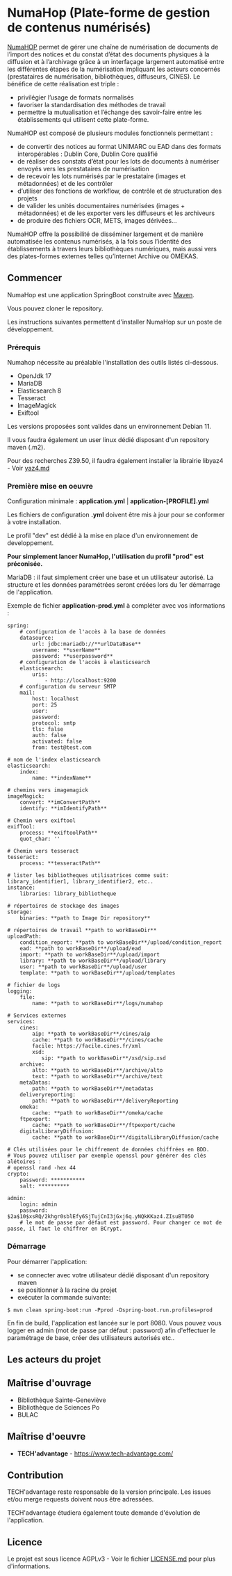 # NumaHop (Plate-forme de gestion de contenus numérisés)

[NumaHOP](https://www.numahop.fr/) permet de gérer une chaîne de numérisation de documents de l’import des notices et du constat d’état des documents physiques à la diffusion et à l’archivage grâce à un interfaçage largement automatisé entre les différentes étapes de la numérisation impliquant les acteurs concernés (prestataires de numérisation, bibliothèques, diffuseurs, CINES).
Le bénéfice de cette réalisation est triple :

-   privilégier l’usage de formats normalisés
-   favoriser la standardisation des méthodes de travail
-   permettre la mutualisation et l’échange des savoir-faire entre les établissements qui utilisent cette plate-forme.

NumaHOP est composé de plusieurs modules fonctionnels permettant :

-   de convertir des notices au format UNIMARC ou EAD dans des formats interopérables : Dublin Core, Dublin Core qualifié
-   de réaliser des constats d’état pour les lots de documents à numériser envoyés vers les prestataires de numérisation
-   de recevoir les lots numérisés par le prestataire (images et métadonnées) et de les contrôler
-   d’utiliser des fonctions de workflow, de contrôle et de structuration des projets
-   de valider les unités documentaires numérisées (images + métadonnées) et de les exporter vers les diffuseurs et les archiveurs
-   de produire des fichiers OCR, METS, images dérivées...

NumaHOP offre la possibilité de disséminer largement et de manière automatisée les contenus numérisés, à la fois sous l’identité des établissements à travers leurs bibliothèques numériques, mais aussi vers des plates-formes externes telles qu’Internet Archive ou OMEKAS.

## Commencer

NumaHop est une application SpringBoot construite avec [Maven](https://maven.apache.org/).

Vous pouvez cloner le repository.

Les instructions suivantes permettent d'installer NumaHop sur un poste de développement.

### Prérequis

Numahop nécessite au préalable l'installation des outils listés ci-dessous.

-   OpenJdk 17
-   MariaDB
-   Elasticsearch 8
-   Tesseract
-   ImageMagick
-   Exiftool

Les versions proposées sont valides dans un environnement Debian 11.

Il vous faudra également un user linux dédié disposant d'un repository maven (.m2).

Pour des recherches Z39.50, il faudra également installer la librairie libyaz4 - Voir [yaz4.md](yaz4.md)

### Première mise en oeuvre

Configuration minimale : **application.yml** | **application-[PROFILE].yml**

Les fichiers de configuration **.yml** doivent être mis à jour pour se conformer à votre installation.

Le profil "dev" est dédié à la mise en place d'un environnement de developpement.

**Pour simplement lancer NumaHop, l'utilisation du profil "prod" est préconisée.**

MariaDB : il faut simplement créer une base et un utilisateur autorisé. La structure et les données paramétrées seront créées lors du 1er démarrage de l'application.

Exemple de fichier **application-prod.yml** à compléter avec vos informations :

```
spring:
    # configuration de l'accès à la base de données
    datasource:
        url: jdbc:mariadb://**urlDataBase**
        username: **userName**
        password: **userpassword**
    # configuration de l'accès à elasticsearch
    elasticsearch:
        uris:
            - http://localhost:9200
    # configuration du serveur SMTP
    mail:
        host: localhost
        port: 25
        user:
        password:
        protocol: smtp
        tls: false
        auth: false
        activated: false
        from: test@test.com

# nom de l'index elasticsearch
elasticsearch:
    index:
        name: **indexName**

# chemins vers imagemagick
imageMagick:
    convert: **imConvertPath**
    identify: **imIdentifyPath**

# Chemin vers exiftool
exifTool:
    process: **exiftoolPath**
    quot_char: ''

# Chemin vers tesseract
tesseract:
    process: **tesseractPath**

# lister les bibliotheques utilisatrices comme suit: library_identifier1, library_identifier2, etc..
instance:
    libraries: library_bibliotheque

# répertoires de stockage des images
storage:
    binaries: **path to Image Dir repository**

# répertoires de travail **path to workBaseDir**
uploadPath:
    condition_report: **path to workBaseDir**/upload/condition_report
    ead: **path to workBaseDir**/upload/ead
    import: **path to workBaseDir**/upload/import
    library: **path to workBaseDir**/upload/library
    user: **path to workBaseDir**/upload/user
    template: **path to workBaseDir**/upload/templates

# fichier de logs
logging:
    file:
        name: **path to workBaseDir**/logs/numahop

# Services externes
services:
    cines:
        aip: **path to workBaseDir**/cines/aip
        cache: **path to workBaseDir**/cines/cache
        facile: https://facile.cines.fr/xml
        xsd:
           sip: **path to workBaseDir**/xsd/sip.xsd
    archive:
        alto: **path to workBaseDir**/archive/alto
        text: **path to workBaseDir**/archive/text
    metaDatas:
        path: **path to workBaseDir**/metadatas
    deliveryreporting:
        path: **path to workBaseDir**/deliveryReporting
    omeka:
        cache: **path to workBaseDir**/omeka/cache
    ftpexport:
        cache: **path to workBaseDir**/ftpexport/cache
    digitalLibraryDiffusion:
        cache: **path to workBaseDir**/digitalLibraryDiffusion/cache

# Clés utilisées pour le chiffrement de données chiffrées en BDD.
# Vous pouvez utiliser par exemple openssl pour générer des clés alétoires :
# openssl rand -hex 44
crypto:
    password: ***********
    salt: **********

admin:
    login: admin
    password: $2a$10$xsRQ/2khgr0sblEfy6SjTujCnI3jGxj6q.yNQkKKaz4.ZIsuBT05O
    # le mot de passe par défaut est password. Pour changer ce mot de passe, il faut le chiffrer en BCrypt.
```

### Démarrage

Pour démarrer l'application:

-   se connecter avec votre utilisateur dédié disposant d'un repository maven
-   se positionner à la racine du projet
-   exécuter la commande suivante:

```
$ mvn clean spring-boot:run -Pprod -Dspring-boot.run.profiles=prod
```

En fin de build, l'application est lancée sur le port 8080.
Vous pouvez vous logger en admin (mot de passe par défaut : password) afin d'effectuer le paramétrage de base, créer des utilisateurs autorisés etc..

## Les acteurs du projet

## Maîtrise d'ouvrage

-   Bibliothèque Sainte-Geneviève
-   Bibliothèque de Sciences Po
-   BULAC

## Maîtrise d'oeuvre

-   **TECH'advantage** - https://www.tech-advantage.com/

## Contribution

TECH'advantage reste responsable de la version principale.
Les issues et/ou merge requests doivent nous être adressées.

TECH'advantage étudiera également toute demande d'évolution de l'application.

## Licence

Le projet est sous licence AGPLv3 - Voir le fichier [LICENSE.md](LICENSE) pour plus d'informations.
